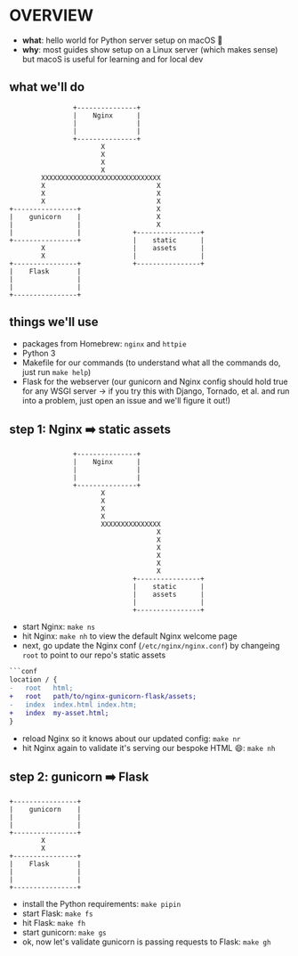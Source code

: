 # OVERVIEW

* __what__: hello world for Python server setup on macOS 🍎
* __why__: most guides show setup on a Linux server (which makes sense) but macoS is useful for learning and for local dev

## what we'll do

```language
                +---------------+
                |    Nginx      |
                |               |
                |               |
                +---------------+
                       X
                       X
                       X
                       X
        XXXXXXXXXXXXXXXXXXXXXXXXXXXXXX
        X                            X
        X                            X
        X                            X
+----------------+                   X
|    gunicorn    |                   X
|                |                   X
|                |             +----------------+
+----------------+             |    static      |
        X                      |    assets      |
        X                      |                |
+----------------+             +----------------+
|    Flask       |
|                |
|                |
+----------------+
```

## things we'll use

* packages from Homebrew: `nginx` and `httpie`
* Python 3
* Makefile for our commands (to understand what all the commands do, just run `make help`)
* Flask for the webserver (our gunicorn and Nginx config should hold true for any WSGI server -> if you try this with Django, Tornado, et al. and run into a problem, just open an issue and we'll figure it out!)

## step 1: Nginx ➡️ static assets

```language
                +---------------+
                |    Nginx      |
                |               |
                |               |
                +---------------+
                       X
                       X
                       X
                       X
                       XXXXXXXXXXXXXXX
                                     X
                                     X
                                     X
                                     X
                                     X
                                     X
                               +----------------+
                               |    static      |
                               |    assets      |
                               |                |
                               +----------------+

```

* start Nginx: `make ns`
* hit Nginx: `make nh` to view the default Nginx welcome page
* next, go update the Nginx conf (`/etc/nginx/nginx.conf`) by changeing `root` to point to our repo's static assets
```diff
```conf
location / {
-   root   html;
+   root   path/to/nginx-gunicorn-flask/assets;
-   index  index.html index.htm;
+   index  my-asset.html;
}
```
* reload Nginx so it knows about our updated config: `make nr`
* hit Nginx again to validate it's serving our bespoke HTML 😄: `make nh`

## step 2: gunicorn ➡️ Flask

```language
+----------------+                   
|    gunicorn    |                   
|                |                   
|                |             
+----------------+             
        X                      
        X                      
+----------------+             
|    Flask       |
|                |
|                |
+----------------+
```

* install the Python requirements: `make pipin`
* start Flask: `make fs`
* hit Flask: `make fh`
* start gunicorn: `make gs`
* ok, now let's validate gunicorn is passing requests to Flask: `make gh`
